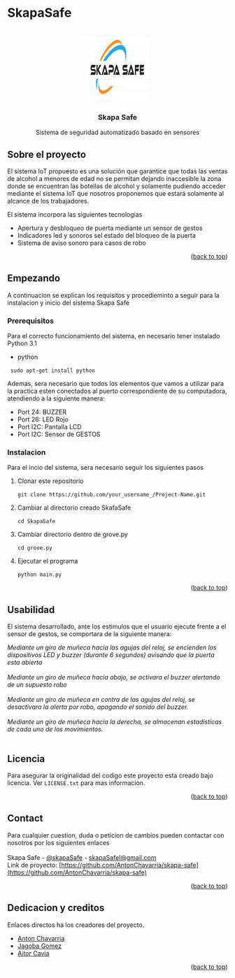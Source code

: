 # SkapaSafe

<div id="top"></div>



<!-- PROJECT SHIELDS -->
<!--
*** I'm using markdown "reference style" links for readability.
*** Reference links are enclosed in brackets [ ] instead of parentheses ( ).
*** See the bottom of this document for the declaration of the reference variables
*** for contributors-url, forks-url, etc. This is an optional, concise syntax you may use.
*** https://www.markdownguide.org/basic-syntax/#reference-style-links
-->




<!-- PROJECT LOGO -->
<br />
<div align="center">
  <a href="https://github.com/AntonChavarria/skapa-safe">
    <img src="ss.PNG" alt="Logo" width="150" height="150">
  </a>

  <h3 align="center">Skapa Safe</h3>

  <p align="center">
    Sistema de seguridad automatizado basado en sensores
    <br />
  </p>
</div>




<!-- ABOUT THE PROJECT -->
## Sobre el proyecto

El sistema IoT propuesto es una solución que garantice que todas las ventas de alcohol a menores de edad no se permitan dejando inaccesible la zona donde se encuentran las botellas de alcohol y solamente pudiendo acceder mediante el sistema IoT que nosotros proponemos que estará solamente al alcance de los trabajadores. 

El sistema incorpora las siguientes tecnologias
* Apertura y desbloqueo de puerta mediante un sensor de gestos
* Indicadores led y sonoros sel estado del bloqueo de la puerta
* Sistema de aviso sonoro para casos de robo



<p align="right">(<a href="#top">back to top</a>)</p>


<!-- GETTING STARTED -->
## Empezando

A continuacion se explican los requisitos y procedieminto a seguir para la instalacion y inicio del sistema Skapa Safe

### Prerequisitos

Para el correcto funcionamiento del sistema, en necesario tener instalado Python 3.1
* python
```
 sudo apt-get install python
  ```
  
 Ademas, sera necesario que todos los elementos que vamos a utilizar para la practica esten conectados al puerto correspondiente de su computadora, atendiendo a la siguiente manera:
 - Port 24: BUZZER
 - Port 26: LED Rojo
 - Port I2C: Pantalla LCD
 - Port I2C: Sensor de GESTOS
  
  
### Instalacion

Para el incio del sistema, sera necesario seguir los siguientes pasos

1. Clonar este repositorio
   ```
   git clone https://github.com/your_username_/Project-Name.git
   ```
2. Cambiar al directorio creado SkafaSafe
   ```
   cd SkapaSafe
   ```
4. Cambiar directorio dentro de grove.py
   ```
   cd grove.py
   ```
5. Ejecutar el programa
   ```
   python main.py
   ```
<p align="right">(<a href="#top">back to top</a>)</p>



<!-- USAGE EXAMPLES -->
## Usabilidad

El sistema desarrollado, ante los estimulos que el usuario ejecute frente a el sensor de gestos, se comportara de la siguiente manera:

_Mediante un giro de muñeca hacia las agujas del reloj, se encienden los dispositivos LED y buzzer (durante 6 segundos) avisando que la puerta esta abierta_<br><br>
_Mediante un giro de muñeca hacia abajo, se activara el buzzer alertando de un supuesto robo_<br><br>
_Mediante un giro de muñeca en contra de las agujas del reloj, se desactivara la alerta por robo, apagando el sonido del buzzer._<br><br>
_Mediante un giro de muñeca hacia la derecha, se almacenan estadísticas de cada uno de los movimientos._<br><br>


<!-- LICENSE -->
## Licencia

Para asegurar la originalidad del codigo este proyecto esta creado bajo licencia. Ver `LICENSE.txt` para mas informacion.

<p align="right">(<a href="#top">back to top</a>)</p>



<!-- CONTACT -->
## Contact

Para cualquier cuestion, duda o peticion de cambios pueden contactar con nosotros por los siguientes enlaces
<br><br>
Skapa Safe - [@skapaSafe](https://twitter.com/skapaSafe) - skapaSafel@gmail.com
<br>
Link de proyecto: [https://github.com/AntonChavarria/skapa-safe](https://github.com/AntonChavarria/skapa-safe)

<p align="right">(<a href="#top">back to top</a>)</p>



<!-- ACKNOWLEDGMENTS -->
## Dedicacion y creditos

Enlaces directos ha los creadores del proyecto.

* [Anton Chavarria](https://github.com/AntonChavarria)
* [Jagoba Gomez](https://github.com/jagobajr)
* [Aitor Cavia](https://github.com/aitorcavia)


<p align="right">(<a href="#top">back to top</a>)</p>

